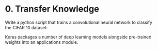 # 0. Transfer Knowledge

Write a python script that trains a convolutional neural network to classify the CIFAR 10 dataset:

Keras packages a number of deep learning models alongside pre-trained weights into an applications module.
